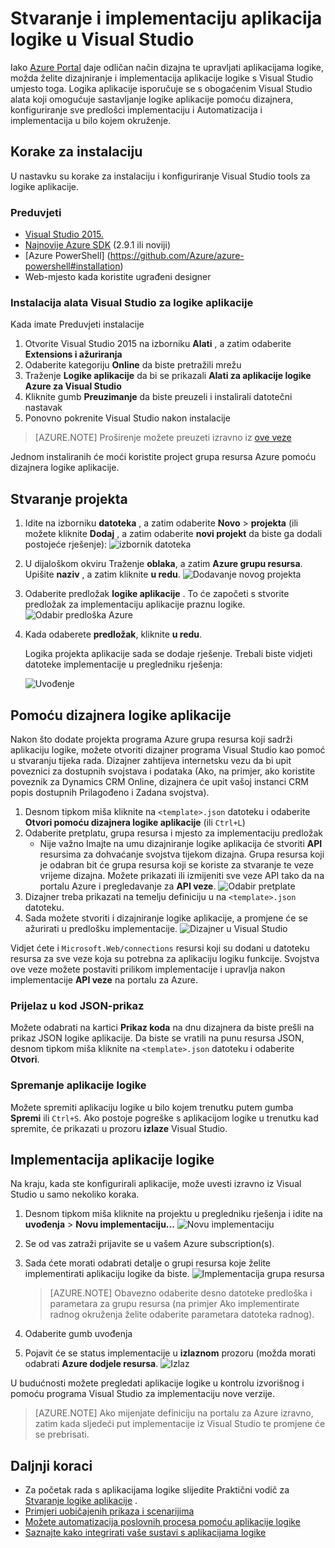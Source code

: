 <properties 
    pageTitle="Sastavljanje logike aplikacije u Visual Studio | Microsoft Azure" 
    description="Stvaranje projekta u Visual Studio stvaranje i implementacija aplikacije logike." 
    authors="jeffhollan" 
    manager="erikre" 
    editor="" 
    services="logic-apps" 
    documentationCenter=""/>

<tags
    ms.service="logic-apps"
    ms.workload="integration"
    ms.tgt_pltfrm="na"
    ms.devlang="na"
    ms.topic="article"
    ms.date="10/18/2016"
    ms.author="jehollan"/> 
    
# <a name="build-and-deploy-logic-apps-in-visual-studio"></a>Stvaranje i implementaciju aplikacija logike u Visual Studio

Iako [Azure Portal](https://portal.azure.com/) daje odličan način dizajna te upravljati aplikacijama logike, možda želite dizajniranje i implementacija aplikacije logike s Visual Studio umjesto toga.  Logika aplikacije isporučuje se s obogaćenim Visual Studio alata koji omogućuje sastavljanje logike aplikacije pomoću dizajnera, konfiguriranje sve predlošci implementaciju i Automatizacija i implementacija u bilo kojem okruženje.  

## <a name="installation-steps"></a>Korake za instalaciju

U nastavku su korake za instalaciju i konfiguriranje Visual Studio tools za logike aplikacije.

### <a name="prerequisites"></a>Preduvjeti

- [Visual Studio 2015.](https://www.visualstudio.com/downloads/download-visual-studio-vs.aspx)
- [Najnovije Azure SDK](https://azure.microsoft.com/downloads/) (2.9.1 ili noviji)
- [Azure PowerShell] (https://github.com/Azure/azure-powershell#installation)
- Web-mjesto kada koristite ugrađeni designer

### <a name="install-visual-studio-tools-for-logic-apps"></a>Instalacija alata Visual Studio za logike aplikacije

Kada imate Preduvjeti instalacije 

1. Otvorite Visual Studio 2015 na izborniku **Alati** , a zatim odaberite **Extensions i ažuriranja**
1. Odaberite kategoriju **Online** da biste pretražili mrežu
1. Traženje **Logike aplikacije** da bi se prikazali **Alati za aplikacije logike Azure za Visual Studio**
1. Kliknite gumb **Preuzimanje** da biste preuzeli i instalirali datotečni nastavak
1. Ponovno pokrenite Visual Studio nakon instalacije

> [AZURE.NOTE] Proširenje možete preuzeti izravno iz [ove veze](https://visualstudiogallery.msdn.microsoft.com/e25ad307-46cf-412e-8ba5-5b555d53d2d9)

Jednom instaliranih će moći koristite project grupa resursa Azure pomoću dizajnera logike aplikacije.

## <a name="create-a-project"></a>Stvaranje projekta

1. Idite na izborniku **datoteka** , a zatim odaberite **Novo** >  **projekta** (ili možete kliknite **Dodaj** , a zatim odaberite **novi projekt** da biste ga dodali postojeće rješenje):  ![izbornik datoteka](./media/app-service-logic-deploy-from-vs/filemenu.png)

1. U dijaloškom okviru Traženje **oblaka**, a zatim **Azure grupu resursa**. Upišite **naziv** , a zatim kliknite **u redu**.
    ![Dodavanje novog projekta](./media/app-service-logic-deploy-from-vs/addnewproject.png)

1. Odaberite predložak **logike aplikacije** . To će započeti s stvorite predložak za implementaciju aplikacije praznu logike.
    ![Odabir predloška Azure](./media/app-service-logic-deploy-from-vs/selectazuretemplate.png)

1. Kada odaberete **predložak**, kliknite **u redu**.

    Logika projekta aplikacije sada se dodaje rješenje. Trebali biste vidjeti datoteke implementacije u pregledniku rješenja:  

    ![Uvođenje](./media/app-service-logic-deploy-from-vs/deployment.png)

## <a name="using-the-logic-app-designer"></a>Pomoću dizajnera logike aplikacije

Nakon što dodate projekta programa Azure grupa resursa koji sadrži aplikaciju logike, možete otvoriti dizajner programa Visual Studio kao pomoć u stvaranju tijeka rada.  Dizajner zahtijeva internetsku vezu da bi upit poveznici za dostupnih svojstava i podataka (Ako, na primjer, ako koristite poveznik za Dynamics CRM Online, dizajnera će upit vašoj instanci CRM popis dostupnih Prilagođeno i Zadana svojstva).

1. Desnom tipkom miša kliknite na `<template>.json` datoteku i odaberite **Otvori pomoću dizajnera logike aplikacije** (ili `Ctrl+L`)
1. Odaberite pretplatu, grupa resursa i mjesto za implementaciju predložak
    - Nije važno Imajte na umu dizajniranje logike aplikacija će stvoriti **API** resursima za dohvaćanje svojstva tijekom dizajna.  Grupa resursa koji je odabran bit će grupa resursa koji se koriste za stvaranje te veze vrijeme dizajna.  Možete prikazati ili izmijeniti sve veze API tako da na portalu Azure i pregledavanje za **API veze**.
    ![Odabir pretplate](./media/app-service-logic-deploy-from-vs/designer_picker.png)
1. Dizajner treba prikazati na temelju definiciju u na `<template>.json` datoteku.
1. Sada možete stvoriti i dizajniranje logike aplikacije, a promjene će se ažurirati u predlošku implementacije.
    ![Dizajner u Visual Studio](./media/app-service-logic-deploy-from-vs/designer_in_vs.png)

Vidjet ćete i `Microsoft.Web/connections` resursi koji su dodani u datoteku resursa za sve veze koja su potrebna za aplikaciju logiku funkcije.  Svojstva ove veze možete postaviti prilikom implementacije i upravlja nakon implementacije **API veze** na portalu za Azure.

### <a name="switching-to-the-json-code-view"></a>Prijelaz u kod JSON-prikaz

Možete odabrati na kartici **Prikaz koda** na dnu dizajnera da biste prešli na prikaz JSON logike aplikacije.  Da biste se vratili na punu resursa JSON, desnom tipkom miša kliknite na `<template>.json` datoteku i odaberite **Otvori**.

### <a name="saving-the-logic-app"></a>Spremanje aplikacije logike

Možete spremiti aplikaciju logike u bilo kojem trenutku putem gumba **Spremi** ili `Ctrl+S`.  Ako postoje pogreške s aplikacijom logike u trenutku kad spremite, će prikazati u prozoru **izlaze** Visual Studio.

## <a name="deploying-your-logic-app"></a>Implementacija aplikacije logike

Na kraju, kada ste konfigurirali aplikacije, može uvesti izravno iz Visual Studio u samo nekoliko koraka. 

1. Desnom tipkom miša kliknite na projektu u pregledniku rješenja i idite na **uvođenja** > **Novu implementaciju...** 
     ![Novu implementaciju](./media/app-service-logic-deploy-from-vs/newdeployment.png)

2. Se od vas zatraži prijavite se u vašem Azure subscription(s). 

3. Sada ćete morati odabrati detalje o grupi resursa koje želite implementirati aplikaciju logike da biste. 
    ![Implementacija grupa resursa](./media/app-service-logic-deploy-from-vs/deploytoresourcegroup.png)

     > [AZURE.NOTE]    Obavezno odaberite desno datoteke predloška i parametara za grupu resursa (na primjer Ako implementirate radnog okruženja želite odaberite parametara datoteka radnog). 
4. Odaberite gumb uvođenja
 
    
6. Pojavit će se status implementacije u **izlaznom** prozoru (možda morati odabrati **Azure dodjele resursa**. 
    ![Izlaz](./media/app-service-logic-deploy-from-vs/output.png)

U budućnosti možete pregledati aplikacije logike u kontrolu izvorišnog i pomoću programa Visual Studio za implementaciju nove verzije. 

> [AZURE.NOTE] Ako mijenjate definiciju na portalu za Azure izravno, zatim kada sljedeći put implementacije iz Visual Studio te promjene će se prebrisati.

## <a name="next-steps"></a>Daljnji koraci

- Za početak rada s aplikacijama logike slijedite Praktični vodič za [Stvaranje logike aplikacije](app-service-logic-create-a-logic-app.md) .  
- [Primjeri uobičajenih prikaza i scenarijima](app-service-logic-examples-and-scenarios.md)
- [Možete automatizacija poslovnih procesa pomoću aplikacije logike](http://channel9.msdn.com/Events/Build/2016/T694) 
- [Saznajte kako integrirati vaše sustavi s aplikacijama logike](http://channel9.msdn.com/Events/Build/2016/P462)